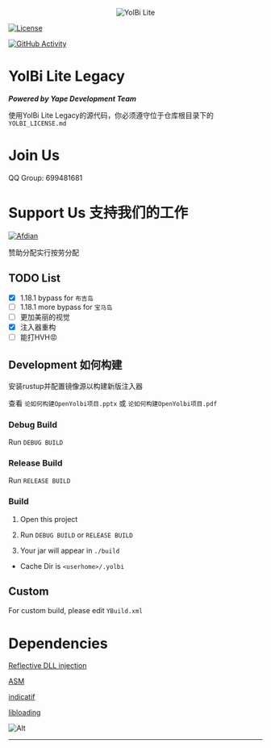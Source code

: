 <!--suppress HtmlDeprecatedAttribute -->
<p align="center">
  <img src="https://avatars.githubusercontent.com/u/159465859?s=64&v=4" alt="YolBi Lite" img>
</p>

[![License](https://img.shields.io/badge/License-GPLv3-blue.svg)](https://www.gnu.org/licenses/gpl-3.0)

[![GitHub Activity](https://img.shields.io/badge/GitHub-Active-brightgreen)](https://github.com/yapeteam)

# YolBi Lite Legacy

***Powered by Yape Development Team***

使用YolBi Lite Legacy的源代码，你必须遵守位于仓库根目录下的`YOLBI_LICENSE.md`

# Join Us

QQ Group: 699481681

# Support Us 支持我们的工作

[![Afdian](https://img.shields.io/badge/爱发电-TIMER__err-8A2BE2)](https://afdian.com/a/TIMER_err)

赞助分配实行按劳分配

## TODO List

- [X] 1.18.1 bypass for `布吉岛`
- [ ] 1.18.1 more bypass for `宝马岛`
- [ ] 更加美丽的视觉
- [X] 注入器重构
- [ ] 能打HVH😡

## Development 如何构建

安装rustup并配置镜像源以构建新版注入器

查看 `论如何构建OpenYolbi项目.pptx` 或 `论如何构建OpenYolbi项目.pdf`

### Debug Build

Run `DEBUG BUILD`

### Release Build

Run `RELEASE BUILD`

### Build

1. Open this project

2. Run `DEBUG BUILD` or `RELEASE BUILD`

3. Your jar will appear in `./build`

- Cache Dir is `<userhome>/.yolbi`

## Custom

For custom build, please edit `YBuild.xml`

# Dependencies

[Reflective DLL injection](https://github.com/stephenfewer/ReflectiveDLLInjection)

[ASM](https://gitlab.ow2.org/asm/asm)

[indicatif](https://github.com/console-rs/indicatif)

[libloading](https://github.com/nagisa/rust_libloading)

![Alt](https://repobeats.axiom.co/api/embed/36bee748b6ab9d54484325966bbc8a7388d8b032.svg "Repobeats analytics image")

<hr>
